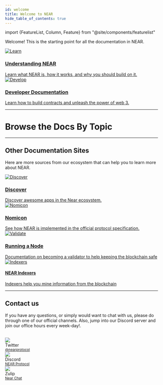 ```yaml
---
id: welcome
title: Welcome to NEAR
hide_table_of_contents: true
---
```

import {FeatureList, Column, Feature} from "@site/components/featurelist"

Welcome! This is the starting point for all the documentation in NEAR.

<div class="container">
  <div class="row">
    <div class="col col--6">
      <a href="/concepts/welcome">
        <div class="card">
          <div class="card__image">
            <img src={require("@site/static/docs/assets/welcome-pages/protocol.png").default} alt="Learn" />
          </div>
          <div class="card__body">
            <h3>Understanding NEAR</h3>
            Learn what NEAR is, how it works, and why you should build on it.
          </div>
        </div>
      </a>
    </div>
    <div class="col col--6">
      <a href="/develop/welcome">
        <div class="card">
          <div class="card__image">
            <img src={require("@site/static/docs/assets/welcome-pages/examples.png").default} alt="Develop" />
          </div>
          <div class="card__body">
            <h3>Developer Documentation</h3>
              Learn how to build contracts and unleash the power of web 3.
          </div>
        </div>
      </a>
    </div>
  </div>
</div>

<hr class="subsection" />

<h1 class="text-center big-title" > Browse the Docs By Topic </h1>

<FeatureList>
  <Column title="Understanding NEAR" size="3">
    <Feature url="/concepts/basics/protocol" title="What is NEAR?" subtitle="Learn the Basics about NEAR" image="near-logo.png" />
    <Feature url="/concepts/basics/accounts/account-id" title="Named Accounts" subtitle="NEAR uses human-readable accounts" image="user.png" />
    <Feature url="/concepts/basics/accounts/access-keys" title="Multiple Access Keys" subtitle="More keys means more security" image="key.png" />
    <Feature url="/concepts/basics/smartcontracts/smartcontracts" title="Smart Contracts" subtitle="Learn about our contract technology" image="contract.png" />
    <Feature url="/concepts/basics/tokens" title="Token" subtitle="Learn about the NEAR token" image="ft.png" />
    <Feature url="/concepts/basics/transactions/overview" title="Transactions" subtitle="Fast and Inexpensive" image="transaction.png" />
    <Feature url="/concepts/basics/validators" title="Validators" subtitle="Learn how the network stays safe" image="validation.png" />
  </Column>
  <Column title="Developer Documentation" size="3">
    <Feature url="/develop/quickstart-guide" title="Quickstart" subtitle="Spin-up your first dApp" image="quickstart.png" />
    <Feature url="/tutorials/welcome" title="Tutorials & Examples" subtitle="Check-out a bast library of examples" image="tutorials.png" />
    <Feature url="/develop/contracts/introduction" title="Build a Contract" subtitle="Learn how to write smart contracts" image="smartcontract.png" />
    <Feature url="/develop/testing/introduction" title="Test the Contract" subtitle="Write unit & integration tests" image="test.png" />
    <Feature url="/develop/integrate/frontend" title="Build a Web Frontend" subtitle="Learn how to make a web dApp" image="frontend.png" />
    <Feature url="/tools/realtime" title="Monitor your App" subtitle="Learn how to track the Blockchain" image="monitor.png" />
  </Column>
  <Column title="Developer Tools" size="3">
    <Feature url="/tools/near-sdk-js" title="Javascript SDK" subtitle="Write Contracts in Javascript" image="smartcontract-js.png" />
    <Feature url="/tools/near-sdk-rs" title="Rust SDK" subtitle="Write Contracts in Rust" image="smartcontract-rust.png" />
    <Feature url="/tools/near-cli" title="NEAR CLI" subtitle="Use NEAR from the Terminal" image="near-cli.png" />
    <Feature url="/tools/near-api-js/quick-reference" title="NEAR API JS" subtitle="Interact with NEAR from JS" image="near-api-js.png" />
    <Feature url="/api/rpc/introduction" title="RPC API" subtitle="Interact with the NEAR RPC API" image="rpc.png" />
  </Column>
  <Column title="Examples & Tutorials" size="3">
    <Feature url="/develop/relevant-contracts/ft" title="Fungible Tokens" subtitle="Learn how to use and make FT" image="ft.png" />
    <Feature url="/develop/relevant-contracts/nft" title="Non-Fungible Tokens" subtitle="Enter the NFT space" image="nft.png" />
    <Feature url="/develop/relevant-contracts/dao" title="Autonomous Organizations" subtitle="Understand DAOs" image="dao.png" />
  </Column>
</FeatureList>

---

## Other Documentation Sites

Here are more sources from our ecosystem that can help you to learn more about NEAR.

<div class="container">
  <div class="row">
    <div class="col col--6">
      <a href="https://awesomenear.com">
        <div class="card">
          <div class="card__image">
            <img src={require("@site/static/docs/assets/welcome-pages/awesomenear.jpg").default} alt="Discover" />
          </div>
          <div class="card__body">
            <h3>Discover</h3>
            Discover awesome apps in the Near ecosystem.
          </div>
        </div>
      </a>
    </div>
    <div class="col col--6">
      <a href="https://nomicon.io">
        <div class="card">
          <div class="card__image">
            <img src={require("@site/static/docs/assets/welcome-pages/nomicon.png").default} alt="Nomicon" />
          </div>
          <div class="card__body">
            <h3>Nomicon</h3>
              See how NEAR is implemented in the official protocol specification.
          </div>
        </div>
      </a>
    </div>
    <div class="col col--6">
      <a href="https://near-nodes.io">
        <div class="card">
          <div class="card__image">
            <img src={require("@site/static/docs/assets/welcome-pages/validate.png").default} alt="Validate" />
          </div>
          <div class="card__body">
            <h3>Running a Node</h3>
            Documentation on becoming a validator to help keeping the blockchain safe
          </div>
        </div>
      </a>
    </div>
    <div class="col col--6">
      <a href="https://near-indexers.io">
        <div class="card">
          <div class="card__image">
            <img src={require("@site/static/docs/assets/welcome-pages/indexers.png").default} alt="Indexers" />
          </div>
          <div class="card__body">
            <h4>NEAR Indexers</h4>
              Indexers help you mine information from the blockchain
          </div>
        </div>
      </a>
    </div>
  </div>
</div>

<hr class="subsection" />

## Contact us

If you have any questions, or simply would want to chat with us, please do through one of our official channels. Also, jump into our Discord server and join our office hours every week-day!.

<br/>

<div class="container">
  <div class="row">
    <div class="col col--2">
      <div class="avatar">
        <img
          class="avatar__photo"
          src={require("@site/static/docs/assets/home/twitter.png").default} />
        <div class="avatar__intro">
          <div class="avatar__name">Twitter</div>
          <small class="avatar__subtitle"><a href="https://twitter.com/@nearprotocol">@nearprotocol</a></small>
        </div>
      </div>
    </div>
    <div class="col col--2">
      <div class="avatar">
        <img
          class="avatar__photo"
          src={require("@site/static/docs/assets/home/discord.png").default} />
        <div class="avatar__intro">
          <div class="avatar__name">Discord</div>
          <small class="avatar__subtitle"><a href="https://discord.gg/kwYjDn4yka">NEAR Protocol</a></small>
        </div>
      </div>
    </div>
    <div class="col col--2">
      <div class="avatar">
        <img
          class="avatar__photo"
          src={require("@site/static/docs/assets/home/zulip.png").default} />
        <div class="avatar__intro">
          <div class="avatar__name">Zulip</div>
          <small class="avatar__subtitle"><a href="https://near.zulipchat.com/">Near Chat</a></small>
        </div>
      </div>
    </div>
  </div>
</div>